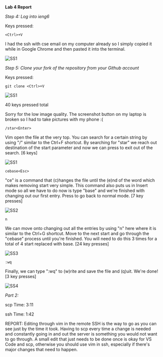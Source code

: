 __Lab 4 Report__

*Step 4: Log into ieng6*

Keys pressed: 

```
<Ctrl>+V
```

I had the ssh with cse email on my computer already so I simply copied it while in Google Chrome and then pasted it into the terminal.

![SS1](https://lh3.googleusercontent.com/drive-viewer/AFDK6gPQ1le77b8QYhNdmLIrYvsDdLwqOwyCDCisH8QG1Bonpav_p4klh5Hpw0ze67WtwlJ25UxyDIxj7dT5pPurkXdPm44s=w1920-h853)

*Step 5: Clone your fork of the repository from your Github account*

Keys pressed: 

```
git clone <Ctrl>+V
```

![SS1](https://lh3.googleusercontent.com/drive-viewer/AFDK6gPQ1le77b8QYhNdmLIrYvsDdLwqOwyCDCisH8QG1Bonpav_p4klh5Hpw0ze67WtwlJ25UxyDIxj7dT5pPurkXdPm44s=w1920-h853)


40 keys pressed total

Sorry for the low image quality. The screenshot button on my laptop is broken so I had to take pictures with my phone :(

```
/star<Enter>
```

Vim open the file at the very top. You can search for a certain string by using "/" similar to the Ctrl+F shortcut. By searching for "star" we reach out destination of the start parameter and now we can press <Enter> to exit out of the search. [6 keys]

![SS1](https://lh3.googleusercontent.com/drive-viewer/AFDK6gPQ1le77b8QYhNdmLIrYvsDdLwqOwyCDCisH8QG1Bonpav_p4klh5Hpw0ze67WtwlJ25UxyDIxj7dT5pPurkXdPm44s=w1920-h853)

```
cebase<Esc>
```
"ce" is a command that (c)hanges the file until the (e)nd of the word which makes removing start very simple. This command also puts us in Insert mode so all we have to do now is type "base" and we're finished with changing out our first entry. Press <Esc> to go back to normal mode. [7 key presses]
  
![SS2](https://lh3.googleusercontent.com/drive-viewer/AFDK6gMxtys3Gkscy36o3zPGUPd2cLxQEbGX8LQTwn20mCOwl6nFeEMSF8Fg0aKku_CYIqxKoUov_v7FRv4wwW9esmI1_VD3jg=w1920-h853)

```
n
```
We can move onto changing out all the entries by using "n" here where it is similar to the Ctrl+G shortcut. Move to the next start and go through the "cebase<Esc>" process until you're finished. You will need to do this 3 times for a total of 4 start replaced with base. [24 key presses]
  
![SS3](https://lh3.googleusercontent.com/drive-viewer/AFDK6gNlewHY81dUguZM0gnl3yY7Tlqc2v4TT-TFwtMitnOo3pSz92GfznGPj8bCm8YKDPApCRDRMKHnljZnHFIN8GEmddrDEQ=w1920-h853)

```
:wq
```
Finally, we can type ":wq" to (w)rite and save the file and (q)uit. We're done! [3 key presses]
  
![SS4](https://lh3.googleusercontent.com/drive-viewer/AFDK6gOt3PyWgqqbBipmmx2DKnQkbVYSiI2q_EYWxlBuWsXHN8aetRpzcHzwgaGbFJGWzfR2M39wMFMyNxNpwwbbzRtm6DIf2w=w1920-h853)

*Part 2:*
  
scp Time: 3:11
  
ssh Time: 1:42

REPORT: Editing through vim in the remote SSH is the way to go as you can see just by the time it took. Having to scp every time a change is needed and constantly going in and out the server is something you would not want to go through. A small edit that just needs to be done once is okay for VS Code and scp, otherwise you should use vim in ssh, especially if there's major changes that need to happen. 
